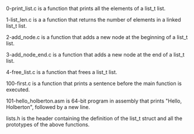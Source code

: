 0-print_list.c is a function that prints all the elements of a list_t list.

1-list_len.c is a a function that returns the number of elements in a linked list_t list.

2-add_node.c is a function that adds a new node at the beginning of a list_t list.

3-add_node_end.c is a function that adds a new node at the end of a list_t list.

4-free_list.c is a function that frees a list_t list.

100-first.c is a function that prints a sentence before the main function is executed.

101-hello_holberton.asm is 64-bit program in assembly that prints "Hello, Holberton", followed by a new line.

lists.h is the header containing the definition of the list_t struct and all the prototypes of the above functions.
